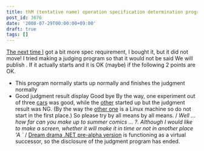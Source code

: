 ```yaml
---
title: thM (tentative name) operation specification determination program
post_id: 3676
date: '2008-07-29T00:00:00+09:00'
draft: true
tags: []
---
```


[The next time I](http://kagaminer.in/) got a bit more spec requirement, I bought it, but it did not move! I tried making a judging program so that it would not be said We will publish . If it actually starts and it is OK (maybe) if the following 2 points are OK.

*   This program normally starts up normally and finishes the judgment normally
*   Good judgment result display Good bye By the way, one experiment out of three [cars](https://danmaq.com/palx190dr) was good, while the [other](https://danmaq.com/netvista-m42slim) started up but the judgment result was NG. (By the way the [other one](https://danmaq.com/homebuilt-2) is a Linux machine so do not start in the first place.) So please try by all means by all means. / _Well ... how far can you make up to summer comics ... ?. Although I would like to make a screen, whether it will make it in time or not in another place 'A `_ / [Dream drama .NET pre-alpha version](https://danmaq.com/!/thC/) is functioning as a virtual successor, so the disclosure of the judgment program has ended.
